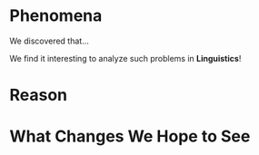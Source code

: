 # Phenomena

We discovered that...



We find it interesting to analyze such problems in **Linguistics**!



# Reason





# What Changes We Hope to See